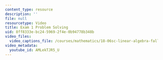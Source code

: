 ```yaml
---
content_type: resource
description: ''
file: null
resourcetype: Video
title: Exam 1 Problem Solving
uid: 8ff8333e-bc24-5969-2f4e-0b94778b348b
video_files:
  video_captions_file: /courses/mathematics/18-06sc-linear-algebra-fall-2011/resource-index/exam-1-problem-solving/AMLekTJR5_U.vtt
video_metadata:
  youtube_id: AMLekTJR5_U
---
```

